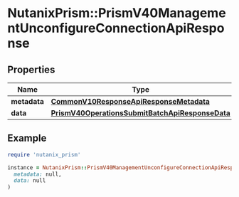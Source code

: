 # NutanixPrism::PrismV40ManagementUnconfigureConnectionApiResponse

## Properties

| Name | Type | Description | Notes |
| ---- | ---- | ----------- | ----- |
| **metadata** | [**CommonV10ResponseApiResponseMetadata**](CommonV10ResponseApiResponseMetadata.md) |  | [optional] |
| **data** | [**PrismV40OperationsSubmitBatchApiResponseData**](PrismV40OperationsSubmitBatchApiResponseData.md) |  | [optional] |

## Example

```ruby
require 'nutanix_prism'

instance = NutanixPrism::PrismV40ManagementUnconfigureConnectionApiResponse.new(
  metadata: null,
  data: null
)
```

